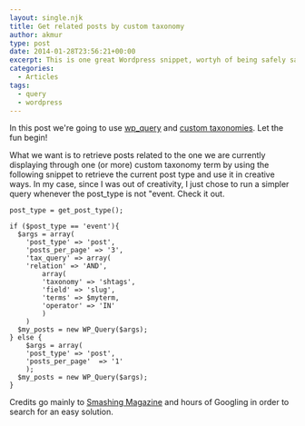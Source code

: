 ```yaml
---
layout: single.njk
title: Get related posts by custom taxonomy
author: akmur
type: post
date: 2014-01-28T23:56:21+00:00
excerpt: This is one great Wordpress snippet, wortyh of being safely saved on my blog
categories:
  - Articles
tags:
  - query
  - wordpress
---
```


In this post we're going to use [wp_query][1] and [custom taxonomies][2]. Let the fun begin!

What we want is to retrieve posts related to the one we are currently displaying through one (or more) custom taxonomy term by using the following snippet to retrieve the current post type and use it in creative ways. In my case, since I was out of creativity, I just chose to run a simpler query whenever the post_type is not "event. Check it out.

```
post_type = get_post_type();

if ($post_type == 'event'){
  $args = array(
    'post_type' => 'post',
    'posts_per_page' => '3',
    'tax_query' => array(
    'relation' => 'AND',
        array(
        'taxonomy' => 'shtags',
        'field' => 'slug',
        'terms' => $myterm,
        'operator' => 'IN'
        )
    )
  $my_posts = new WP_Query($args);
} else {
    $args = array(
    'post_type' => 'post',
    'posts_per_page'  => '1'
    );
  $my_posts = new WP_Query($args);
}
```

Credits go mainly to [Smashing Magazine][3] and hours of Googling in order to search for an easy solution.

[1]: http://codex.wordpress.org/Class_Reference/WP_Query
[2]: http://codex.wordpress.org/Function_Reference/register_taxonomy
[3]: http://wp.smashingmagazine.com/2013/01/14/using-wp_query-wordpress/
